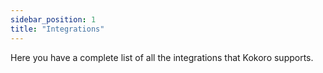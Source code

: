 ```yaml
---
sidebar_position: 1
title: "Integrations"
---
```


Here you have a complete list of all the integrations that Kokoro supports.
